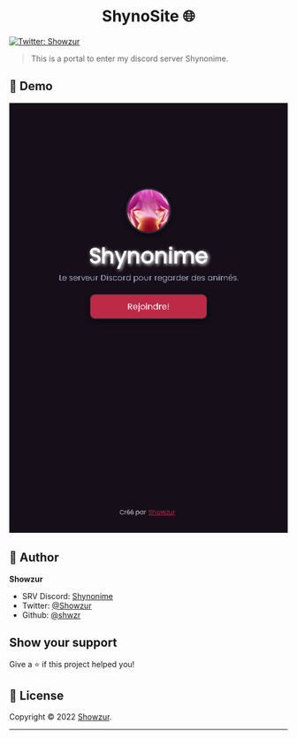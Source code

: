 <h1 align="center">ShynoSite 🌐</h1>

<p>
  <a href="https://twitter.com/Showzur" target="_blank">
    <img alt="Twitter: Showzur" src="https://img.shields.io/twitter/follow/Showzur.svg?style=social" />
  </a>
</p>

> This is a portal to enter my discord server Shynonime.

## 📱 Demo

<img src="src/demo.png">

## 👤 Author

**Showzur**

* SRV Discord: [Shynonime]([https://discord.gg/UHy8mZsNh8](https://shynonime.glitch.me/))
* Twitter: [@Showzur](https://twitter.com/Showzur)
* Github: [@shwzr](https://github.com/shwzr)

## Show your support

Give a ⭐️ if this project helped you!

## 📝 License

Copyright © 2022 [Showzur](https://github.com/shwzr).<br />

***
 
